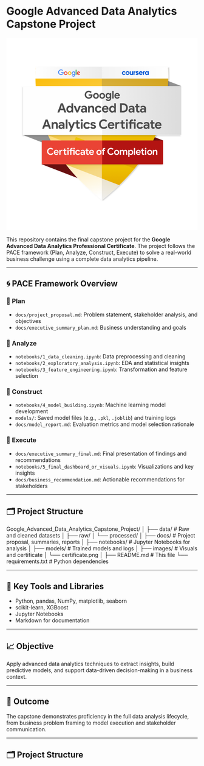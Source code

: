 # Google Advanced Data Analytics Capstone Project

![Google Certificate](images/certificate.png#floatright)

This repository contains the final capstone project for the **Google Advanced Data Analytics Professional Certificate**. The project follows the PACE framework (Plan, Analyze, Construct, Execute) to solve a real-world business challenge using a complete data analytics pipeline.

---

## 🌀 PACE Framework Overview

### 🔹 Plan
- `docs/project_proposal.md`: Problem statement, stakeholder analysis, and objectives  
- `docs/executive_summary_plan.md`: Business understanding and goals  

### 🔹 Analyze
- `notebooks/1_data_cleaning.ipynb`: Data preprocessing and cleaning  
- `notebooks/2_exploratory_analysis.ipynb`: EDA and statistical insights  
- `notebooks/3_feature_engineering.ipynb`: Transformation and feature selection  

### 🔹 Construct
- `notebooks/4_model_building.ipynb`: Machine learning model development  
- `models/`: Saved model files (e.g., `.pkl`, `.joblib`) and training logs  
- `docs/model_report.md`: Evaluation metrics and model selection rationale  

### 🔹 Execute
- `docs/executive_summary_final.md`: Final presentation of findings and recommendations  
- `notebooks/5_final_dashboard_or_visuals.ipynb`: Visualizations and key insights  
- `docs/business_recommendation.md`: Actionable recommendations for stakeholders  

---

## 🗂️ Project Structure

Google_Advanced_Data_Analytics_Capstone_Project/
│
├── data/ # Raw and cleaned datasets
│ ├── raw/
│ └── processed/
│
├── docs/ # Project proposal, summaries, reports
│
├── notebooks/ # Jupyter Notebooks for analysis
│
├── models/ # Trained models and logs
│
├── images/ # Visuals and certificate
│ └── certificate.png
│
├── README.md # This file
└── requirements.txt # Python dependencies

---

## 🧠 Key Tools and Libraries

- Python, pandas, NumPy, matplotlib, seaborn  
- scikit-learn, XGBoost  
- Jupyter Notebooks  
- Markdown for documentation

---

## 📈 Objective

Apply advanced data analytics techniques to extract insights, build predictive models, and support data-driven decision-making in a business context.

---

## 🏁 Outcome

The capstone demonstrates proficiency in the full data analysis lifecycle, from business problem framing to model execution and stakeholder communication.

---

## 🗂️ Project Structure


